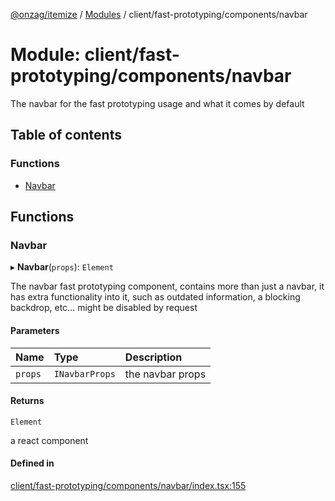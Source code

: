 [@onzag/itemize](../README.md) / [Modules](../modules.md) / client/fast-prototyping/components/navbar

# Module: client/fast-prototyping/components/navbar

The navbar for the fast prototyping usage and what it comes by default

## Table of contents

### Functions

- [Navbar](client_fast_prototyping_components_navbar.md#navbar)

## Functions

### Navbar

▸ **Navbar**(`props`): `Element`

The navbar fast prototyping component, contains more than just a navbar, it has extra
functionality into it, such as outdated information, a blocking backdrop, etc...
might be disabled by request

#### Parameters

| Name | Type | Description |
| :------ | :------ | :------ |
| `props` | `INavbarProps` | the navbar props |

#### Returns

`Element`

a react component

#### Defined in

[client/fast-prototyping/components/navbar/index.tsx:155](https://github.com/onzag/itemize/blob/f2db74a5/client/fast-prototyping/components/navbar/index.tsx#L155)
